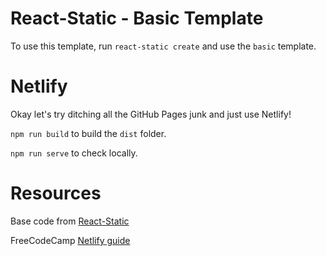 # React-Static - Basic Template

To use this template, run `react-static create` and use the `basic` template.

# Netlify

Okay let's try ditching all the GitHub Pages junk and just use Netlify!

`npm run build` to build the `dist` folder.

`npm run serve` to check locally.

# Resources

Base code from [React-Static](https://github.com/react-static/react-static)

FreeCodeCamp [Netlify guide](https://www.freecodecamp.org/news/how-to-deploy-a-react-application-to-netlify-363b8a98a985/)